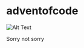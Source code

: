 # adventofcode

![Alt Text](https://media.giphy.com/media/FJDeqfp4QZXmE/giphy.gif)

Sorry not sorry
